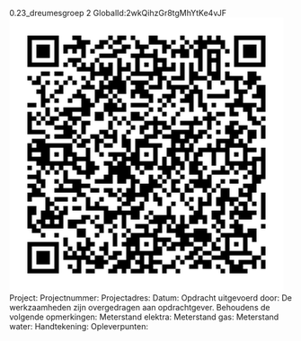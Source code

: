 0.23_dreumesgroep 2
GlobalId:2wkQihzGr8tgMhYtKe4vJF
![picture](https://github.com/C-Claus/Data-Files/blob/master/QR_codes/KDV/0.23_dreumesgroep%202.png)
Project:
Projectnummer:
Projectadres:
Datum:
Opdracht uitgevoerd door:
De werkzaamheden zijn overgedragen aan opdrachtgever. Behoudens de volgende opmerkingen:
Meterstand elektra:
Meterstand gas:
Meterstand water:
Handtekening:
Opleverpunten:
